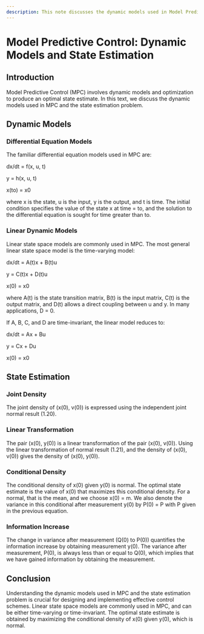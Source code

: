 ```yaml
---
description: This note discusses the dynamic models used in Model Predictive Control (MPC) and the state estimation problem, including joint density, linear transformation, conditional density, and information increase.
---
```

# Model Predictive Control: Dynamic Models and State Estimation

## Introduction
Model Predictive Control (MPC) involves dynamic models and optimization to produce an optimal state estimate. In this text, we discuss the dynamic models used in MPC and the state estimation problem.

## Dynamic Models
### Differential Equation Models
The familiar differential equation models used in MPC are:

dx/dt = f(x, u, t)

y = h(x, u, t)

x(to) = x0

where x is the state, u is the input, y is the output, and t is time. The initial condition specifies the value of the state x at time = to, and the solution to the differential equation is sought for time greater than to.

### Linear Dynamic Models
Linear state space models are commonly used in MPC. The most general linear state space model is the time-varying model:

dx/dt = A(t)x + B(t)u

y = C(t)x + D(t)u

x(0) = x0

where A(t) is the state transition matrix, B(t) is the input matrix, C(t) is the output matrix, and D(t) allows a direct coupling between u and y. In many applications, D = 0.

If A, B, C, and D are time-invariant, the linear model reduces to:

dx/dt = Ax + Bu

y = Cx + Du

x(0) = x0

## State Estimation
### Joint Density
The joint density of (x(0), v(0)) is expressed using the independent joint normal result (1.20).

### Linear Transformation
The pair (x(0), y(0)) is a linear transformation of the pair (x(0), v(0)). Using the linear transformation of normal result (1.21), and the density of (x(0), v(0)) gives the density of (x(0), y(0)).

### Conditional Density
The conditional density of x(0) given y(0) is normal. The optimal state estimate is the value of x(0) that maximizes this conditional density. For a normal, that is the mean, and we choose x(0) = m. We also denote the variance in this conditional after measurement y(0) by P(0) = P with P given in the previous equation.

### Information Increase
The change in variance after measurement (Q(0) to P(0)) quantifies the information increase by obtaining measurement y(0). The variance after measurement, P(0), is always less than or equal to Q(0), which implies that we have gained information by obtaining the measurement.

## Conclusion
Understanding the dynamic models used in MPC and the state estimation problem is crucial for designing and implementing effective control schemes. Linear state space models are commonly used in MPC, and can be either time-varying or time-invariant. The optimal state estimate is obtained by maximizing the conditional density of x(0) given y(0), which is normal.
